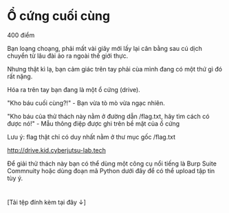 # Ổ cứng cuối cùng
400 điểm

Bạn loạng choạng, phải mất vài giây mới lấy lại cân bằng sau cú dịch chuyển từ lâu đài ảo ra ngoài thế giới thực.

Nhưng thật kì lạ, bạn cảm giác trên tay phải cùa mình đang có một thứ gì đó rất nặng.

Hóa ra trên tay bạn đang là một ổ cứng (drive).

"Kho báu cuối cùng?!" - Bạn vừa tò mò vừa ngạc nhiên.

"Kho báu của thử thách này nằm ở đường dẫn /flag.txt, hãy tìm cách có được nó!" - Mẫu thông điệp được ghi trên bề mặt của ổ cứng

Lưu ý: flag thật chỉ có duy nhất nằm ở thư mục gốc /flag.txt

http://drive.kid.cyberjutsu-lab.tech

Để giải thử thách này bạn có thể dùng một công cụ nổi tiếng là Burp Suite Commnuity hoặc dùng đoạn mã Python dưới đây để có thể upload tập tin tùy ý.

#
[Tải tệp đính kèm tại đây ↓]
